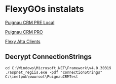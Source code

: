 # FlexyGOs instalats

[Puignau CRM PRE Local](http://localhost/PuignauCRMTest)

[Puignau CRM PRO](http://192.168.0.4:82/PuignauCRM)

[Flexy Alta Clients](https://connexio.peixospuignau.net:8082/Puignau)

## Decrypt ConnectionStrings

```batch
cd C:\Windows\Microsoft.NET\Framework\v4.0.30319
./aspnet_regiis.exe -pdf "connectionStrings" C:\inetpub\wwwroot\PuignauCRMTest
```
